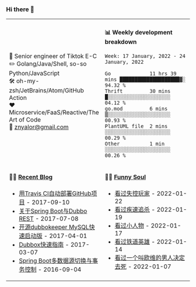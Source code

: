 ### Hi there 👋

<table>
<tr>
<td valign="middle" width="50%">


:briefcase: Senior engineer of Tiktok E-C<br/>
:pencil2: Golang/Java/Shell, so-so Python/JavaScript<br/>
:hammer_and_wrench: oh-my-zsh/JetBrains/Atom/GitHub Action<br/>
:hearts: Microservice/FaaS/Reactive/The Art of Code<br/>
:email: znyalor@gmail.com<br/>
</td>
<td valign="top" width="50%">

#### :bar_chart: Weekly development breakdown
<!--START_SECTION:waka-->
```text
Week: 17 January, 2022 - 24 January, 2022

Go             11 hrs 39 mins ████████████████████▓░  94.32 %
Thrift         30 mins        █░░░░░░░░░░░░░░░░░░░░░  04.12 %
go.mod         6 mins         ▒░░░░░░░░░░░░░░░░░░░░░  00.93 %
PlantUML file  2 mins         ░░░░░░░░░░░░░░░░░░░░░░  00.29 %
Other          1 min          ░░░░░░░░░░░░░░░░░░░░░░  00.26 %
```
<!--END_SECTION:waka-->
</td>
</tr>

<tr>
<td valign="top" width="50%">

#### 🤹‍♀️ <a href="https://zylele.github.io/" target="_blank">Recent Blog</a>

<!-- START_SECTION:blog -->
* <a href='https://zylele.github.io/2017/09/10/%E7%94%A8Travis%20CI%E8%87%AA%E5%8A%A8%E9%83%A8%E7%BD%B2GitHub%E9%A1%B9%E7%9B%AE/' target='_blank'>用Travis CI自动部署GitHub项目</a> - 2017-09-10
* <a href='https://zylele.github.io/2017/07/08/%E5%85%B3%E4%BA%8ESpring%20Boot%E4%B8%8EDubbo%20REST/' target='_blank'>关于Spring Boot与Dubbo REST</a> - 2017-07-08
* <a href='https://zylele.github.io/2017/04/01/%E4%BA%8C%E6%AC%A1%E5%BC%80%E6%BA%90dubbokeeper%20MySQL%E5%BF%AB%E9%80%9F%E5%90%AF%E5%8A%A8%E7%89%88/' target='_blank'>开源dubbokeeper MySQL快速启动版</a> - 2017-04-01
* <a href='https://zylele.github.io/2017/03/07/dubbox%E5%BF%AB%E9%80%9F%E6%8C%87%E5%8D%97/' target='_blank'>Dubbox快速指南</a> - 2017-03-07
* <a href='https://zylele.github.io/2016/09/04/Spring%20Boot%E5%A4%9A%E6%95%B0%E6%8D%AE%E6%BA%90%E5%88%87%E6%8D%A2%E4%B8%8E%E4%BA%8B%E5%8A%A1%E6%8E%A7%E5%88%B6/' target='_blank'>Spring Boot多数据源切换与事务控制</a> - 2016-09-04
<!-- END_SECTION:blog -->
</td>
<td valign="top" width="50%">

#### 🤾‍♂️ <a href="https://www.douban.com/people/znyalor/" target="_blank">Funny Soul</a>

<!-- START_SECTION:douban -->
* <a href='http://movie.douban.com/subject/30337388/' target='_blank'>看过失控玩家</a> - 2022-01-22
* <a href='http://movie.douban.com/subject/25798131/' target='_blank'>看过疾速追杀</a> - 2022-01-19
* <a href='http://movie.douban.com/subject/34865507/' target='_blank'>看过小人物</a> - 2022-01-17
* <a href='http://movie.douban.com/subject/35205446/' target='_blank'>看过铁道英雄</a> - 2022-01-14
* <a href='http://movie.douban.com/subject/26628357/' target='_blank'>看过一个叫欧维的男人决定去死</a> - 2022-01-07
<!-- END_SECTION:douban -->
</td>
</tr>
</table>
